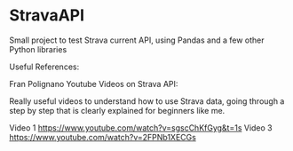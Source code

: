 # StravaAPI
Small project to test Strava current API, using Pandas and a few other Python libraries

Useful References:

Fran Polignano Youtube Videos on Strava API:

Really useful videos to understand how to use Strava data, going through a step by step that is clearly explained for beginners like me.

Video 1 
https://www.youtube.com/watch?v=sgscChKfGyg&t=1s
Video 3
https://www.youtube.com/watch?v=2FPNb1XECGs
